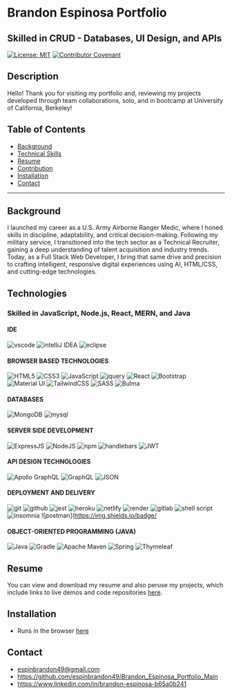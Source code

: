 # Brandon Espinosa Portfolio
## Skilled in CRUD - Databases, UI Design, and APIs

[![License: MIT](https://img.shields.io/badge/License-MIT-yellow.svg)](https://opensource.org/licenses/MIT)
[![Contributor Covenant](https://img.shields.io/badge/Contributor%20Covenant-2.1-4baaaa.svg)](code_of_conduct.md)

## Description 
Hello! Thank you for visiting my portfolio and, reviewing my projects developed through team collaborations, solo, and in bootcamp at University of California, Berkeley!

## Table of Contents
* [Background](#background)
* [Technical Skills](#technologies)
* [Resume](#resume)
* [Contribution](#contributing)
* [Installation](#installation)
* [Contact](#contact)
***

## Background
I launched my career as a U.S. Army Airborne Ranger Medic, where I honed skills in discipline, adaptability, and critical decision-making. Following my military service, I transitioned into the tech sector as a Technical Recruiter, gaining a deep understanding of talent acquisition and industry trends. Today, as a Full Stack Web Developer, I bring that same drive and precision to crafting intelligent, responsive digital experiences using AI, HTML/CSS, and cutting-edge technologies.

## Technologies
### Skilled in JavaScript, Node.js, React, MERN, and Java

#### IDE
![vscode](https://img.shields.io/badge/VSCode-0078D4?style=for-the-badge&logo=visual%20studio%20code&logoColor=white) ![intelliJ IDEA](https://img.shields.io/badge/IntelliJ_IDEA-000000.svg?style=for-the-badge&logo=intellij-idea&logoColor=white) ![eclipse](https://img.shields.io/badge/Eclipse-2C2255?style=for-the-badge&logo=eclipse&logoColor=white)

#### BROWSER BASED TECHNOLOGIES
![HTML5](https://img.shields.io/badge/html5-%23E34F26.svg?style=for-the-badge&logo=html5&logoColor=white) ![CSS3](https://img.shields.io/badge/css3-%231572B6.svg?style=for-the-badge&logo=css3&logoColor=white) ![JavaScript](https://img.shields.io/badge/javascript-%23323330.svg?style=for-the-badge&logo=javascript&logoColor=%23F7DF1E) ![jquery](https://img.shields.io/badge/jQuery-0769AD?style=for-the-badge&logo=jquery&logoColor=white) ![React](https://img.shields.io/badge/React-20232A?style=for-the-badge&logo=react&logoColor=61DAFB) ![Bootstrap](https://img.shields.io/badge/Bootstrap-563D7C?style=for-the-badge&logo=bootstrap&logoColor=white) ![Material UI](https://img.shields.io/badge/Material%20UI-007FFF?style=for-the-badge&logo=mui&logoColor=white) ![TailwindCSS](https://img.shields.io/badge/tailwindcss-%2338B2AC.svg?style=for-the-badge&logo=tailwind-css&logoColor=white) ![SASS](https://img.shields.io/badge/SASS-hotpink.svg?style=for-the-badge&logo=SASS&logoColor=white) ![Bulma](https://img.shields.io/badge/Bulma-00D1B2?style=for-the-badge&logo=Bulma&logoColor=white)

#### DATABASES
![MongoDB](https://img.shields.io/badge/MongoDB-4EA94B?style=for-the-badge&logo=mongodb&logoColor=white) ![mysql](https://img.shields.io/badge/MySQL-005C84?style=for-the-badge&logo=mysql&logoColor=white)

#### SERVER SIDE DEVELOPMENT
![ExpressJS](https://img.shields.io/badge/Express.js-000000?style=for-the-badge&logo=express&logoColor=white) ![NodeJS](https://img.shields.io/badge/node.js-6DA55F?style=for-the-badge&logo=node.js&logoColor=white) ![npm](https://img.shields.io/badge/npm-CB3837?style=for-the-badge&logo=npm&logoColor=white) ![handlebars](https://img.shields.io/badge/Handlebars%20js-f0772b?style=for-the-badge&logo=handlebarsdotjs&logoColor=black) ![JWT](https://img.shields.io/badge/JWT-black?style=for-the-badge&logo=JSON%20web%20tokens) 

#### API DESIGN TECHNOLOGIES
![Apollo GraphQL](https://img.shields.io/badge/Apollo%20GraphQL-311C87?&style=for-the-badge&logo=Apollo%20GraphQL&logoColor=white) ![GraphQL](https://img.shields.io/badge/GraphQl-E10098?style=for-the-badge&logo=graphql&logoColor=white) 
 ![JSON](https://img.shields.io/badge/json-5E5C5C?style=for-the-badge&logo=json&logoColor=white)   

#### DEPLOYMENT AND DELIVERY
  ![git](https://img.shields.io/badge/GIT-E44C30?style=for-the-badge&logo=git&logoColor=white)
 ![github](https://img.shields.io/badge/GitHub-100000?style=for-the-badge&logo=github&logoColor=white) ![jest](https://img.shields.io/badge/Jest-C21325?style=for-the-badge&logo=jest&logoColor=white) ![heroku](	https://img.shields.io/badge/Heroku-430098?style=for-the-badge&logo=heroku&logoColor=white) ![netlify](https://img.shields.io/badge/Netlify-00C7B7?style=for-the-badge&logo=netlify&logoColor=white) ![render](	https://img.shields.io/badge/Render-46E3B7?style=for-the-badge&logo=render&logoColor=white) ![gitlab](https://img.shields.io/badge/GitHub-100000?style=for-the-badge&logo=github&logoColor=white) ![shell script](https://img.shields.io/badge/Shell_Script-121011?style=for-the-badge&logo=gnu-bash&logoColor=white) ![insomnia](https://img.shields.io/badge/Insomnia-5849be?style=for-the-badge&logo=Insomnia&logoColor=white) ![postman](https://img.shields.io/badge/

#### OBJECT-ORIENTED PROGRAMMING (JAVA)
![Java](https://img.shields.io/badge/java-%23ED8B00.svg?style=for-the-badge&logo=openjdk&logoColor=white) ![Gradle](https://img.shields.io/badge/Gradle-02303A.svg?style=for-the-badge&logo=Gradle&logoColor=white) ![Apache Maven](https://img.shields.io/badge/Apache%20Maven-C71A36?style=for-the-badge&logo=Apache%20Maven&logoColor=white) ![Spring](https://img.shields.io/badge/spring-%236DB33F.svg?style=for-the-badge&logo=spring&logoColor=white) ![Thymeleaf](https://img.shields.io/badge/Thymeleaf-%23005C0F.svg?style=for-the-badge&logo=Thymeleaf&logoColor=white)

## Resume
You can view and download my resume and also peruse my projects, which include links to live demos and code repositories [here](https://espinbrandon49.github.io/Brandon_Espinosa_Portfolio_Main/).

## Installation
* Runs in the browser [here](https://espinbrandon49.github.io/Brandon_Espinosa_Portfolio_Main/)

## Contact
- espinbrandon49@gmail.com
- https://github.com/espinbrandon49/Brandon_Espinosa_Portfolio_Main
- https://www.linkedin.com/in/brandon-espinosa-b65a0b241 
